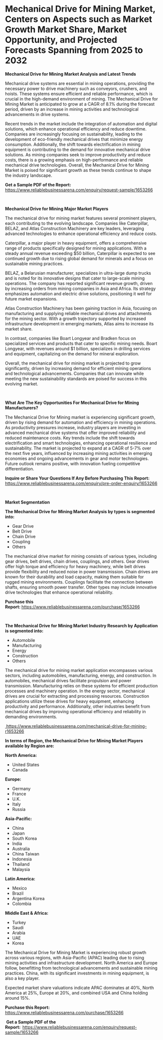 <p><h1>Mechanical Drive for Mining Market, Centers on Aspects such as Market Growth Market Share, Market Opportunity, and Projected Forecasts Spanning from 2025 to 2032</h1></p><p><strong>Mechanical Drive for Mining Market Analysis and Latest Trends</strong></p>
<p><p>Mechanical drive systems are essential in mining operations, providing the necessary power to drive machinery such as conveyors, crushers, and hoists. These systems ensure efficient and reliable performance, which is crucial in the high-demand environment of mining. The Mechanical Drive for Mining Market is anticipated to grow at a CAGR of 8.1% during the forecast period, driven by an increase in mining activities and technological advancements in drive systems.</p><p>Recent trends in the market include the integration of automation and digital solutions, which enhance operational efficiency and reduce downtime. Companies are increasingly focusing on sustainability, leading to the development of eco-friendly mechanical drives that minimize energy consumption. Additionally, the shift towards electrification in mining equipment is contributing to the demand for innovative mechanical drive solutions. As mining companies seek to improve productivity and reduce costs, there is a growing emphasis on high-performance and reliable mechanical drive technologies. Overall, the Mechanical Drive for Mining Market is poised for significant growth as these trends continue to shape the industry landscape.</p></p>
<p><strong>Get a Sample PDF of the Report:&nbsp;</strong> <a href="https://www.reliablebusinessarena.com/enquiry/request-sample/1653266?utm_campaign=2635&utm_medium=2&utm_source=Github&utm_content=ia&utm_term=18042025&utm_id=mechanical-drive-for-mining">https://www.reliablebusinessarena.com/enquiry/request-sample/1653266</a></p>
<p>&nbsp;</p>
<p><strong>Mechanical Drive for Mining Major Market Players</strong></p>
<p><p>The mechanical drive for mining market features several prominent players, each contributing to the evolving landscape. Companies like Caterpillar, BELAZ, and Atlas Construction Machinery are key leaders, leveraging advanced technologies to enhance operational efficiency and reduce costs.</p><p>Caterpillar, a major player in heavy equipment, offers a comprehensive range of products specifically designed for mining applications. With a steady annual revenue exceeding $50 billion, Caterpillar is expected to see continued growth due to rising global demand for minerals and a focus on sustainable mining practices.</p><p>BELAZ, a Belarusian manufacturer, specializes in ultra-large dump trucks and is noted for its innovative designs that cater to large-scale mining operations. The company has reported significant revenue growth, driven by increasing orders from mining companies in Asia and Africa. Its strategy emphasizes automation and electric drive solutions, positioning it well for future market expansions.</p><p>Atlas Construction Machinery has been gaining traction in Asia, focusing on manufacturing and supplying reliable mechanical drives and attachments for the mining sector. With a growth trajectory supported by increased infrastructure development in emerging markets, Atlas aims to increase its market share.</p><p>In contrast, companies like Boart Longyear and Bradken focus on specialized services and products that cater to specific mining needs. Boart Longyear, with revenues around $1 billion, specializes in drilling services and equipment, capitalizing on the demand for mineral exploration. </p><p>Overall, the mechanical drive for mining market is projected to grow significantly, driven by increasing demand for efficient mining operations and technological advancements. Companies that can innovate while meeting the new sustainability standards are poised for success in this evolving market.</p></p>
<p>&nbsp;</p>
<p><strong>What Are The Key Opportunities For Mechanical Drive for Mining Manufacturers?</strong></p>
<p><p>The Mechanical Drive for Mining market is experiencing significant growth, driven by rising demand for automation and efficiency in mining operations. As productivity pressures increase, industry players are investing in advanced mechanical drive systems that offer improved reliability and reduced maintenance costs. Key trends include the shift towards electrification and smart technologies, enhancing operational resilience and sustainability. The market is projected to expand at a CAGR of 5-7% over the next five years, influenced by increasing mining activities in emerging economies and ongoing advancements in gear and motor technologies. Future outlook remains positive, with innovation fueling competitive differentiation.</p></p>
<p><strong>Inquire or Share Your Questions If Any Before Purchasing This Report:</strong> <a href="https://www.reliablebusinessarena.com/enquiry/pre-order-enquiry/1653266?utm_campaign=2635&utm_medium=2&utm_source=Github&utm_content=ia&utm_term=18042025&utm_id=mechanical-drive-for-mining">https://www.reliablebusinessarena.com/enquiry/pre-order-enquiry/1653266</a></p>
<p>&nbsp;</p>
<p><strong>Market Segmentation</strong></p>
<p><strong>The Mechanical Drive for Mining Market Analysis by types is segmented into:</strong></p>
<p><ul><li>Gear Drive</li><li>Belt Drive</li><li>Chain Drive</li><li>Coupling</li><li>Others</li></ul></p>
<p><p>The mechanical drive market for mining consists of various types, including gear drives, belt drives, chain drives, couplings, and others. Gear drives offer high torque and efficiency for heavy machinery, while belt drives provide flexibility and reduced noise in power transmission. Chain drives are known for their durability and load capacity, making them suitable for rugged mining environments. Couplings facilitate the connection between shafts, ensuring smooth power transfer. Other types may include innovative drive technologies that enhance operational reliability.</p></p>
<p><strong>Purchase this Report:&nbsp;</strong><a href="https://www.reliablebusinessarena.com/purchase/1653266?utm_campaign=2635&utm_medium=2&utm_source=Github&utm_content=ia&utm_term=18042025&utm_id=mechanical-drive-for-mining">https://www.reliablebusinessarena.com/purchase/1653266</a></p>
<p>&nbsp;</p>
<p><strong>The Mechanical Drive for Mining Market Industry Research by Application is segmented into:</strong></p>
<p><ul><li>Automobile</li><li>Manufacturing</li><li>Energy</li><li>Construction</li><li>Others</li></ul></p>
<p><p>The mechanical drive for mining market application encompasses various sectors, including automobiles, manufacturing, energy, and construction. In automobiles, mechanical drives facilitate propulsion and power transmission. Manufacturing relies on these systems for efficient production processes and machinery operation. In the energy sector, mechanical drives are crucial for extracting and processing resources. Construction applications utilize these drives for heavy equipment, enhancing productivity and performance. Additionally, other industries benefit from mechanical drives by improving operational efficiency and reliability in demanding environments.</p></p>
<p><a href="https://www.reliablebusinessarena.com/mechanical-drive-for-mining-r1653266?utm_campaign=2635&utm_medium=2&utm_source=Github&utm_content=ia&utm_term=18042025&utm_id=mechanical-drive-for-mining">&nbsp;https://www.reliablebusinessarena.com/mechanical-drive-for-mining-r1653266</a></p>
<p><strong>In terms of Region, the Mechanical Drive for Mining Market Players available by Region are:</strong></p>
<p>
    <p> <strong> North America: </strong>
        <ul>
            <li>United States</li>
            <li>Canada</li>
        </ul>
        </p> 
    <p> <strong> Europe: </strong>
        <ul>
            <li>Germany</li>
            <li>France</li>
            <li>U.K.</li>
            <li>Italy</li>
            <li>Russia</li>
        </ul>
        </p> 
    <p> <strong> Asia-Pacific: </strong>
        <ul>
            <li>China</li>
            <li>Japan</li>
            <li>South Korea</li>
            <li>India</li>
            <li>Australia</li>
            <li>China Taiwan</li>
            <li>Indonesia</li>
            <li>Thailand</li>
            <li>Malaysia</li>
        </ul>
        </p> 
    <p> <strong> Latin America: </strong>
        <ul>
            <li>Mexico</li>
            <li>Brazil</li>
            <li>Argentina Korea</li>
            <li>Colombia</li>
        </ul>
        </p> 
    <p> <strong> Middle East & Africa: </strong>
        <ul>
            <li>Turkey</li>
            <li>Saudi</li>
            <li>Arabia</li>
            <li>UAE</li>
            <li>Korea</li>
        </ul>
    </p>
    </p>
<p><p>The Mechanical Drive for Mining Market is experiencing robust growth across various regions, with Asia-Pacific (APAC) leading due to rising mining activities and infrastructure development. North America and Europe follow, benefitting from technological advancements and sustainable mining practices. China, with its significant investments in mining equipment, is also a key player. </p><p>Expected market share valuations indicate APAC dominates at 40%, North America at 25%, Europe at 20%, and combined USA and China holding around 15%.</p></p>
<p><strong>Purchase this Report: </strong><a href="https://www.reliablebusinessarena.com/purchase/1653266?utm_campaign=2635&utm_medium=2&utm_source=Github&utm_content=ia&utm_term=18042025&utm_id=mechanical-drive-for-mining">https://www.reliablebusinessarena.com/purchase/1653266</a></p>
<p>&nbsp;<strong>Get a Sample PDF of the Report:&nbsp;&nbsp;</strong><a href="https://www.reliablebusinessarena.com/enquiry/request-sample/1653266?utm_campaign=2635&utm_medium=2&utm_source=Github&utm_content=ia&utm_term=18042025&utm_id=mechanical-drive-for-mining">https://www.reliablebusinessarena.com/enquiry/request-sample/1653266</a></p>
<p><strong></strong></p>
<p><p></p><p></p><p></p></p>